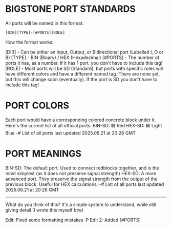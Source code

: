 # BIGSTONE PORT STANDARDS

All ports will be named in this format:

`[DIR][TYPE]-[#PORTS][ROLE]`

How the format works:

[DIR] - Can be either an Input, Output, or Bidirectional port (Labelled I, O or B)
[TYPE] - BIN (Binary) / HEX (Hexadecimal)
[#PORTS] - The number of ports it has, as a number. If it has 1 port, you don't have to include this tag!
[ROLE] - Most ports will be SD (Standard), but ports with specific roles will have different colors and have a different named tag. There are none yet, but this will change soon (eventually). If the port is SD you don't have to include this tag!

# PORT COLORS

Each port would have a corresponding colored concrete block under it. 
Here's the current list of all official ports:
BIN-SD: 🟥 Red
HEX-SD: 🟦 Light Blue
-# List of all ports last updated 2025.06.21 at 20:28 GMT

# PORT MEANINGS

BIN-SD: The default port. Used to connect redblocks together, and is the most simplest (as it does not preserve signal strength)
HEX-SD: A more advanced port. They preserve the signal strength from the output of the previous block. Useful for HEX calculations.
-# List of all ports last updated 2025.06.21 at 20:28 GMT

---------------------------------------------

What do you think of this? It's a simple system to understand, while still giving detail (I wrote this myself btw)

Edit: Fixed some formatting mistakes :P
Edit 2: Added [#PORTS]